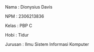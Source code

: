 Nama : Dionysius Davis

NPM : 2306213836

Kelas : PBP C

Hobi : Tidur

Jurusan : Ilmu Sistem Informasi Komputer